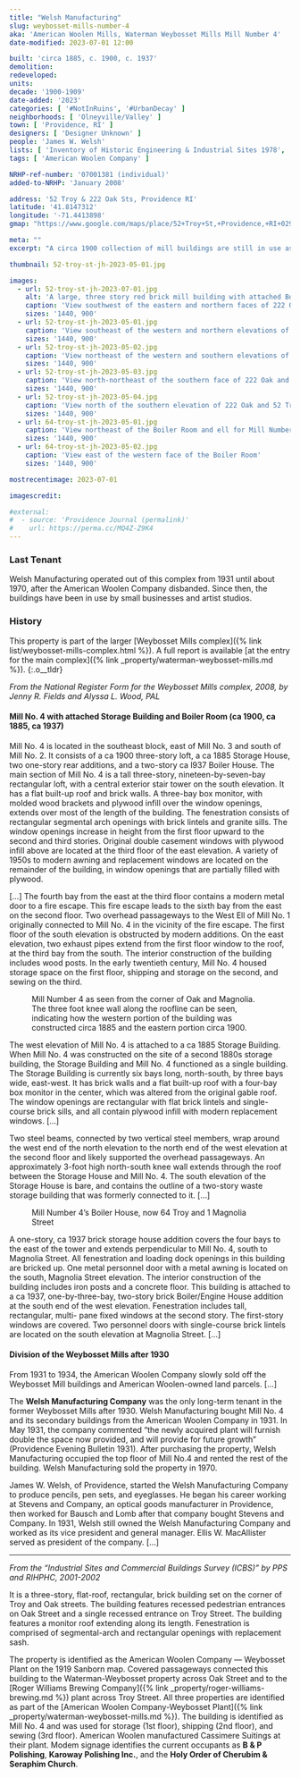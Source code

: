 ```yaml
---
title: "Welsh Manufacturing"
slug: weybosset-mills-number-4
aka: 'American Woolen Mills, Waterman Weybosset Mills Mill Number 4'
date-modified: 2023-07-01 12:00

built: 'circa 1885, c. 1900, c. 1937'
demolition:
redeveloped:
units:
decade: '1900-1909'
date-added: '2023'
categories: [ '#NotInRuins', '#UrbanDecay' ]
neighborhoods: [ 'Olneyville/Valley' ]
town: [ 'Providence, RI' ]
designers: [ 'Designer Unknown' ]
people: 'James W. Welsh'
lists: [ 'Inventory of Historic Engineering & Industrial Sites 1978', 'National Register of Historic Places', 'PPS/RIHPHC Industrial Commercial Buildings Survey', 'Providence Industrial Sites 1981', 'Weybosset Mills Complex' ]
tags: [ 'American Woolen Company' ]

NRHP-ref-number: '07001381 (individual)'
added-to-NRHP: 'January 2008'

address: '52 Troy & 222 Oak Sts, Providence RI'
latitude: '41.8147312'
longitude: '-71.4413898'
gmap: "https://www.google.com/maps/place/52+Troy+St,+Providence,+RI+02909/@41.8147312,-71.4413898,157m"

meta: ""
excerpt: "A circa 1900 collection of mill buildings are still in use as manufacturing, small business space, and studios even though the building itself needs maintenance"

thumbnail: 52-troy-st-jh-2023-05-01.jpg

images:
  - url: 52-troy-st-jh-2023-07-01.jpg
    alt: 'A large, three story red brick mill building with attached Boiler House and a raised monitor roof. An extensive architectural description is in the history section of the page.'
    caption: 'View southwest of the eastern and northern faces of 222 Oak and 52 Troy Streets. A little bit of the one-story box monitor roof can be seen at the roofline.'
    sizes: '1440, 900'
  - url: 52-troy-st-jh-2023-05-01.jpg
    caption: 'View southeast of the western and northern elevations of 222 Oak and 52 Troy Streets, known as Mill Number 4. The steel bands on the second floor corner once supported elevated walkways that connected this building to Mill Number 2 and Mill NUmber 3.'
    sizes: '1440, 900'
  - url: 52-troy-st-jh-2023-05-02.jpg
    caption: 'View northeast of the western and southern elevations of 222 Oak and 52 Troy Streets. Note the knee wall at the roofline, indicating that the west (left) portion of this building was an independent structure, a circa 1885 storage building.'
    sizes: '1440, 900'
  - url: 52-troy-st-jh-2023-05-03.jpg
    caption: 'View north-northeast of the southern face of 222 Oak and 52 Troy Streets, Mill Number 4.'
    sizes: '1440, 900'
  - url: 52-troy-st-jh-2023-05-04.jpg
    caption: 'View north of the southern elevation of 222 Oak and 52 Troy Streets showing the stairtower and wooden clerestory monitor roof on the circa 1900 Mill Number 4.'
    sizes: '1440, 900'
  - url: 64-troy-st-jh-2023-05-01.jpg
    caption: 'View northeast of the Boiler Room and ell for Mill Number 4, 64 Troy and 1 Magnolia Street, circa 1937'
    sizes: '1440, 900'
  - url: 64-troy-st-jh-2023-05-02.jpg
    caption: 'View east of the western face of the Boiler Room'
    sizes: '1440, 900'

mostrecentimage: 2023-07-01

imagescredit:

#external:
#  - source: 'Providence Journal (permalink)'
#    url: https://perma.cc/MQ4Z-Z9K4
---
```


### Last Tenant

Welsh Manufacturing operated out of this complex from 1931 until about 1970, after the American Woolen Company disbanded. Since then, the buildings have been in use by small businesses and artist studios.


### History

This property is part of the larger [Weybosset Mills complex]({% link list/weybosset-mills-complex.html %}). A full report is available [at the entry for the main complex]({% link _property/waterman-weybosset-mills.md %}).
{:.o__tldr}

_From the National Register Form for the Weybosset Mills complex, 2008, by Jenny R. Fields and Alyssa L. Wood, PAL_

#### Mill No. 4 with attached Storage Building and Boiler Room (ca 1900, ca 1885, ca 1937)

Mill No. 4 is located in the southeast block, east of Mill No. 3 and south of Mill No. 2. It consists of a ca 1900 three-story loft, a ca 1885 Storage House, two one-story rear additions, and a two-story ca l937 Boiler House. The main section of Mill No. 4 is a tall three-story, nineteen-by-seven-bay rectangular loft, with a central exterior stair tower on the south elevation. It has a flat built-up roof and brick walls. A three-bay box monitor, with molded wood brackets and plywood infill over the window openings, extends over most of the length of the building. The fenestration consists of rectangular segmental arch openings with brick lintels and granite sills. The window openings increase in height from the first floor upward to the second and third stories. Original double casement windows with plywood infill above are located at the third floor of the east elevation. A variety of 1950s to modern awning and replacement windows are located on the remainder of the building, in window openings that are partially filled with plywood.

[…] The fourth bay from the east at the third floor contains a modern metal door to a fire escape. This fire escape leads to the sixth bay from the east on the second floor. Two overhead passageways to the West Ell of Mill No. 1 originally connected to Mill No. 4 in the vicinity of the fire escape. The first floor of the south elevation is obstructed by modern additions. On the east elevation, two exhaust pipes extend from the first floor window to the roof, at the third bay from the south. The interior construction of the building includes wood posts. In the early twentieth century, Mill No. 4 housed storage space on the first floor, shipping and storage on the second, and sewing on the third.

<figure class="u__img u__img--right" aria-hidden="true">
  <a href="#photo-52-troy-st-jh-2023-05-03">
    <img src="{{ site.propimg_path }}{{ page.slug }}/52-troy-st-jh-2023-05-03.jpg" alt="" />
  </a>
  <figcaption>Mill Number 4 as seen from the corner of Oak and Magnolia. The three foot knee wall along the roofline can be seen, indicating how the western portion of the building was constructed circa 1885 and the eastern portion circa 1900.</figcaption>
</figure>

The west elevation of Mill No. 4 is attached to a ca 1885 Storage Building. When Mill No. 4 was constructed on the site of a second 1880s storage building, the Storage Building and Mill No. 4 functioned as a single building. The Storage Building is currently six bays long, north-south, by three bays wide, east-west. It has brick walls and a flat built-up roof with a four-bay box monitor in the center, which was altered from the original gable roof. The window openings are rectangular with flat brick lintels and single-course brick sills, and all contain plywood infill with modern replacement windows. […]

Two steel beams, connected by two vertical steel members, wrap around the west end of the north elevation to the north end of the west elevation at the second floor and likely supported the overhead passageways. An approximately 3-foot high north-south knee wall extends through the roof between the Storage House and Mill No. 4. The south elevation of the Storage House is bare, and contains the outline of a two-story waste storage building that was formerly connected to it. […]

<figure class="u__img u__img--right" aria-hidden="true">
  <a href="#photo-64-troy-st-jh-2023-05-01">
    <img src="{{ site.propimg_path }}{{ page.slug }}/64-troy-st-jh-2023-05-01.jpg" alt="" />
  </a>
  <figcaption>Mill Number 4’s Boiler House, now 64 Troy and 1 Magnolia Street</figcaption>
</figure>

A one-story, ca 1937 brick storage house addition covers the four bays to the east of the tower and extends perpendicular to Mill No. 4, south to Magnolia Street. All fenestration and loading dock openings in this building are bricked up. One metal personnel door with a metal awning is located on the south, Magnolia Street elevation. The interior construction of the building includes iron posts and a concrete floor. This building is attached to a ca 1937, one-by-three-bay, two-story brick Boiler/Engine House addition at the south end of the west elevation. Fenestration includes tall, rectangular, multi- pane fixed windows at the second story. The first-story windows are covered. Two personnel doors with single-course brick lintels are located on the south elevation at Magnolia Street. […]

#### Division of the Weybosset Mills after 1930

From 1931 to 1934, the American Woolen Company slowly sold off the Weybosset Mill buildings and American Woolen-owned land parcels. […]

The **Welsh Manufacturing Company** was the only long-term tenant in the former Weybosset Mills after 1930. Welsh Manufacturing bought Mill No. 4 and its secondary buildings from the American Woolen Company in 1931. In May 1931, the company commented “the newly acquired plant will furnish double the space now provided, and will provide for future growth” (Providence Evening Bulletin 1931). After purchasing the property, Welsh Manufacturing occupied the top floor of Mill No.4 and rented the rest of the building. Welsh Manufacturing sold the property in 1970.

James W. Welsh, of Providence, started the Welsh Manufacturing Company to produce pencils, pen sets, and eyeglasses. He began his career working at Stevens and Company, an optical goods manufacturer in Providence, then worked for Bausch and Lomb after that company bought Stevens and Company. In 1931, Welsh still owned the Welsh Manufacturing Company and worked as its vice president and general manager. Ellis W. MacAllister served as president of the company. […]

***

_From the “Industrial Sites and Commercial Buildings Survey (ICBS)” by PPS and RIHPHC, 2001-2002_

It is a three-story, flat-roof, rectangular, brick building set on the corner of Troy and Oak streets. The building features recessed pedestrian entrances on Oak Street and a single recessed entrance on Troy Street. The building features a monitor roof extending along its length. Fenestration is comprised of segmental-arch and rectangular openings with replacement sash.

The property is identified as the American Woolen Company — Weybosset Plant on the 1919 Sanborn map. Covered passageways connected this building to the Waterman-Weybosset property across Oak Street and to the [Roger Williams Brewing Company]({% link _property/roger-williams-brewing.md %}) plant across Troy Street. All three properties are identified as part of the [American Woolen Company-Weybosset Plant]({% link _property/waterman-weybosset-mills.md %}). The building is identified as Mill No. 4 and was used for storage (1st floor), shipping (2nd floor), and sewing (3rd floor). American Woolen manufactured Cassimere Suitings at their plant. Modem signage identifies the current occupants as **B & P Polishing**, **Karoway Polishing Inc.**, and the **Holy Order of Cherubim & Seraphim Church**.
